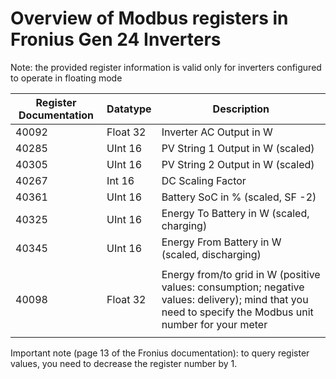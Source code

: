 # Overview of Modbus registers in Fronius Gen 24 Inverters

Note: the provided register information is valid only for inverters configured to operate in floating mode

|Register Documentation | Datatype | Description|
|--------|-----------|-----|
|40092 | Float 32 |Inverter AC Output in W |
|40285 | UInt 16 |PV String 1 Output in W (scaled) |
|40305 | UInt 16 |PV String 2 Output in W (scaled) |
|40267 | Int 16 |DC Scaling Factor |
|40361 | UInt 16 |Battery SoC in % (scaled, SF -2) |
|40325 | UInt 16 |Energy To Battery in W (scaled, charging) |
|40345 | UInt 16 |Energy From Battery in W  (scaled, discharging) |
| | | |
|40098 | Float 32 |Energy from/to grid in W (positive values: consumption; negative values: delivery); mind that you need to specify the Modbus unit number for your meter|
| | | |

Important note (page 13 of the Fronius documentation): to query register values, you need to decrease the register number by 1.

